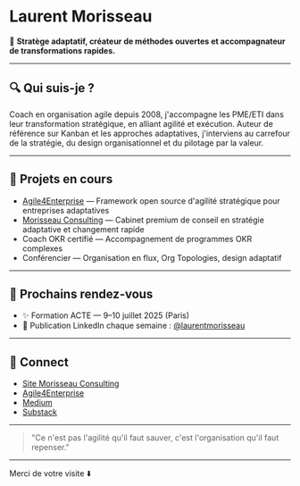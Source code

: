 # Laurent Morisseau

🎯 **Stratège adaptatif, créateur de méthodes ouvertes et accompagnateur de transformations rapides.**

---

## 🔍 Qui suis-je ?
Coach en organisation agile depuis 2008, j'accompagne les PME/ETI dans leur transformation stratégique, en alliant agilité et exécution. Auteur de référence sur Kanban et les approches adaptatives, j'interviens au carrefour de la stratégie, du design organisationnel et du pilotage par la valeur.

---

## 🔄 Projets en cours
- [Agile4Enterprise](https://agile4enterprise.com) — Framework open source d'agilité stratégique pour entreprises adaptatives
- [Morisseau Consulting](https://morisseauconsulting.com) — Cabinet premium de conseil en stratégie adaptative et changement rapide
- Coach OKR certifié — Accompagnement de programmes OKR complexes
- Conférencier — Organisation en flux, Org Topologies, design adaptatif

---

## 📅 Prochains rendez-vous
- ✨ Formation ACTE — 9–10 juillet 2025 (Paris)
- 🔖 Publication LinkedIn chaque semaine : [@laurentmorisseau](https://www.linkedin.com/in/laurentmorisseau)

---

## 🔗 Connect
- [Site Morisseau Consulting](https://morisseauconsulting.com)
- [Agile4Enterprise](https://agile4enterprise.com)
- [Medium](https://medium.com/@morisseauconsulting)
- [Substack](https://morisseauconsulting.substack.com)

---

> "Ce n'est pas l'agilité qu'il faut sauver, c'est l'organisation qu'il faut repenser."

---

Merci de votre visite ⬇️
